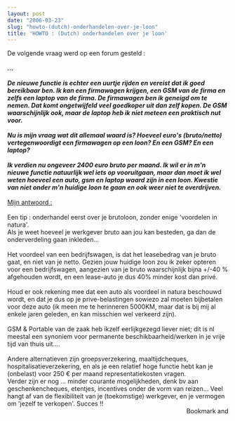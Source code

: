 ```yaml
---
layout: post
date: "2006-03-23"
slug: "howto-(dutch)-onderhandelen-over-je-loon"
title: 'HOWTO : (Dutch) onderhandelen over je loon'
---
```


<DIV class=extra id=extra_25439734>De volgende vraag werd op een forum gesteld :</DIV>
<DIV class=extra>&nbsp;</DIV>
<DIV class=extra><EM><STRONG>...</STRONG></EM></DIV>
<DIV class=extra><EM><STRONG></STRONG></EM>&nbsp;</DIV>
<DIV class=extra><EM><STRONG>De nieuwe functie is echter een uurtje rijden en vereist dat ik goed bereikbaar ben. Ik kan een firmawagen krijgen, een GSM van de firma en zelfs een laptop van de firma. De firmawagen ben ik geneigd om te nemen. Dat komt ongetwijfeld veel goedkoper uit dan zelf kopen. De GSM waarschijnlijk ook, maar de laptop heb ik niet meteen een praktisch nut voor.<BR><BR>Nu is mijn vraag wat dit allemaal waard is? Hoeveel euro's (bruto/netto) vertegenwoordigt een firmawagen op een loon? En een GSM? En een laptop?<BR><BR>Ik verdien nu ongeveer 2400 euro bruto per maand. Ik wil er in m'n nieuwe functie natuurlijk wel iets op vooruitgaan, maar dan moet ik wel weten hoeveel een auto, gsm en laptop waard zijn in een loon. Kwestie van niet onder m'n huidige loon te gaan en ook weer niet te overdrijven.</STRONG></EM></DIV>
<DIV class=extra>&nbsp;</DIV>
<DIV class=extra><U>Mijn antwoord :</U></DIV>
<DIV class=extra>&nbsp;</DIV>
<DIV class=extra>Een tip : onderhandel eerst over je brutoloon, zonder enige 'voordelen in natura'. <BR>Als je weet hoeveel je werkgever bruto aan jou kan besteden, ga dan de onderverdeling gaan inkleden...<BR><BR>Het voordeel van een bedrijfswagen, is dat het leasebedrag van je bruto gaat, en niet van je netto. Gezien jouw huidige loon zou ik zeker opteren voor een bedrijfswagen, aangezien van je bruto waarschijnlijk bijna +/-40 % afgehouden wordt, en een lease-auto je dus 40% minder kost dan privé.<BR><BR>Houd er ook rekening mee dat een auto als voordeel in natura beschouwd wordt, en dat je dus op je prive-belastingen sowiezo zal moeten bijbetalen voor deze auto (ik meen me te herinneren 5000KM, maar dat is bij mij al enkele jaren geleden, en kan misschien wel verkeerd zijn).<BR><BR>GSM &amp; Portable van de zaak heb ikzelf eerlijkgezegd liever niet; dit is nl meestal een synoniem voor permanente beschikbaarheid/werken in je vrije tijd van thuis uit....<BR><BR>Andere alternatieven zijn groepsverzekering, maaltijdcheques, hospitalisatieverzekering, en als je een relatief hoge functie hebt kan je (onbelast) voor 250 € per maand representatiekosten vragen.<BR>Verder zijn er nog ... minder courante mogelijkheden, denk bv aan geschenkencheques, etentjes, incentives onder de vorm van reizen... Veel hangt af van de flexibiliteit van je (toekomstige) werkgever, en je vermogen om 'jezelf te verkopen'. Succes !!</DIV><div style="text-align:right"><a class="addthis_button" href="http://www.addthis.com/bookmark.php?v=250&amp;pub=xa-4aec37702e3161d4"><img src="http://s7.addthis.com/static/btn/v2/lg-share-en.gif" width="125" height="16" alt="Bookmark and Share" style="border:0"/></a><script type="text/javascript" src="http://s7.addthis.com/js/250/addthis_widget.js#pub=xa-4aec37702e3161d4"></script></div>
